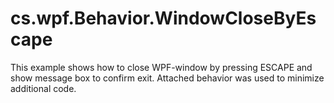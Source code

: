 cs.wpf.Behavior.WindowCloseByEscape
===================================

This example shows how to close WPF-window by pressing ESCAPE and show message box to confirm exit.
Attached behavior was used to minimize additional code.
